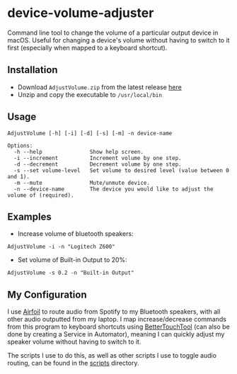 # device-volume-adjuster

Command line tool to change the volume of a particular output device in macOS. Useful for changing a device's volume without having to switch to it first (especially when mapped to a keyboard shortcut).

## Installation

* Download <code>AdjustVolume.zip</code> from the latest release [here](https://github.com/jonomuller/device-volume-adjuster/releases/latest)
* Unzip and copy the executable to <code>/usr/local/bin</code>

## Usage

```
AdjustVolume [-h] [-i] [-d] [-s] [-m] -n device-name

Options:
  -h --help               Show help screen.
  -i --increment          Increment volume by one step.
  -d --decrement          Decrement volume by one step.
  -s --set volume-level   Set volume to desired level (value between 0 and 1).
  -m --mute               Mute/unmute device.
  -n --device-name        The device you would like to adjust the volume of (required).
```

## Examples

* Increase volume of bluetooth speakers:
```
AdjustVolume -i -n "Logitech Z600"
```
* Set volume of Built-in Output to 20%:
```
AdjustVolume -s 0.2 -n "Built-in Output"
```

## My Configuration

I use [Airfoil](https://rogueamoeba.com/airfoil/) to route audio from Spotify to my Bluetooth speakers, with all other audio outputted from my laptop. I map increase/decrease commands from this program to keyboard shortcuts using [BetterTouchTool](https://www.boastr.net) (can also be done by creating a Service in Automator), meaning I can quickly adjust my speaker volume without having to switch to it.

The scripts I use to do this, as well as other scripts I use to toggle audio routing, can be found in the [scripts]( https://github.com/jonomuller/device-volume-adjuster/tree/master/scripts) directory.
